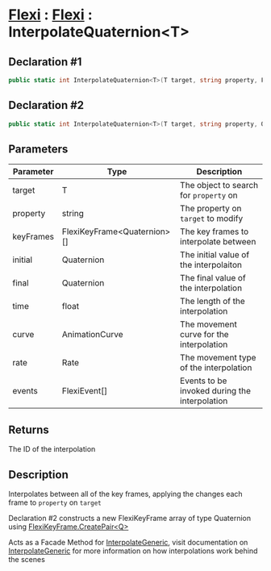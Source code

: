 # [Flexi](../Docs.md) : [Flexi](Flexi.md) : InterpolateQuaternion\<T>
## Declaration #1
```cs
public static int InterpolateQuaternion<T>(T target, string property, FlexiKeyFrame<Quaternion>[] keyFrames)
```
## Declaration #2
```cs
public static int InterpolateQuaternion<T>(T target, string property, Quaternion initial, Quaternion final, float time, AnimationCurve curve=null, Rate rate=Rate.time, FlexiEvent[] events=null)
```

## Parameters
| Parameter | Type | Description |
| - | - | - |
| target | T | The object to search for `property` on |
| property | string | The property on `target` to modify |
| keyFrames | FlexiKeyFrame\<Quaternion>[] | The key frames to interpolate between |
| initial | Quaternion | The initial value of the interpolaiton |
| final | Quaternion | The final value of the interpolation |
| time | float | The length of the interpolation |
| curve | AnimationCurve | The movement curve for the interpolation |
| rate | Rate | The movement type of the interpolation |
| events | FlexiEvent[] | Events to be invoked during the interpolation |

## Returns
The ID of the interpolation

## Description
Interpolates between all of the key frames, applying the changes each frame to `property` on `target`

Declaration #2 constructs a new FlexiKeyFrame array of type Quaternion using [FlexiKeyFrame.CreatePair\<Q>](../FlexiKeyFrame/CreatePairQ.md)

Acts as a Facade Method for [InterpolateGeneric](InterpolateGeneric.md), visit documentation on [InterpolateGeneric](InterpolateGeneric.md) for more information on how interpolations work behind the scenes
